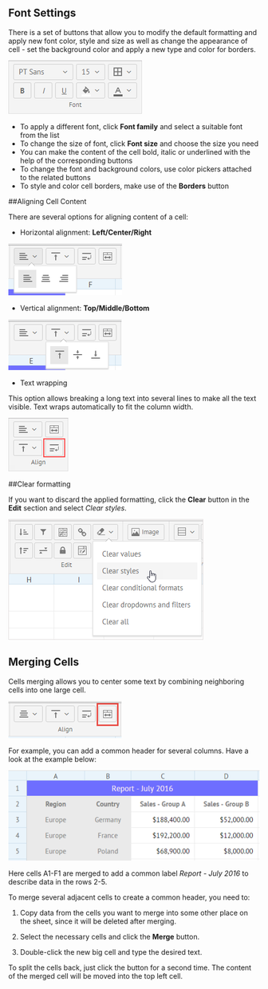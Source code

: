## Font Settings

There is a set of buttons that allow you to modify the default formatting and apply new font color, style and size as well as change the appearance of cell - set the background color and apply a new type and color for borders. 

![Format of Cells](img/formatting_cells.png)

- To apply a different font, click **Font family** and select a suitable font from the list
- To change the size of font, click **Font size** and choose the size you need
- You can make the content of the cell bold, italic or underlined with the help of the corresponding buttons
- To change the font and background colors, use color pickers attached to the related buttons
- To style and color cell borders, make use of the **Borders** button

##Aligning Cell Content

There are several options for aligning content of a cell:

- Horizontal alignment: **Left/Center/Right**

![Horizontal Text Alignment](img/horizontal_alignment.png)

- Vertical alignment: **Top/Middle/Bottom**

![Vertical Text Alignment](img/vertical_alignment.png)

- Text wrapping

This option allows breaking a long text into several lines to make all the text visible. Text wraps automatically to fit the column width.

![Text Wrap](img/text_wrap.png)

##Clear formatting

If you want to discard the applied formatting, click the **Clear** button in the **Edit** section and select *Clear styles*.

![Clear format](img/clear_formatting.png)


## Merging Cells 

Cells merging allows you to center some text by combining neighboring cells into one large cell. 

![Merge Button](img/merge_cells.png)

For example, you can add a common header for several columns. Have a look at the example below:

![Table Header](img/merging_cells.png) 

Here cells A1-F1 are merged to add a common label *Report - July 2016* to describe data in the rows 2-5.

To merge several adjacent cells to create a common header, you need to:

1. Copy data from the cells you want to merge into some other place on the sheet, since it will be deleted after merging. 

2. Select the necessary cells and click the **Merge** button.

3. Double-click the new big cell and type the desired text.

To split the cells back, just click the button for a second time. The content of the merged cell will be moved into the top left cell.

